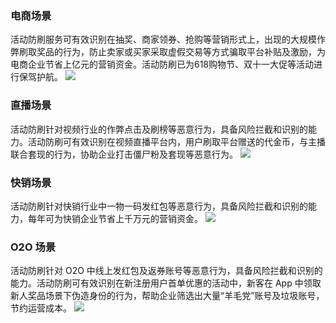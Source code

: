 ### 电商场景
活动防刷服务可有效识别在抽奖、商家领券、抢购等营销形式上，出现的大规模作弊刷取奖品的行为，防止卖家或买家采取虚假交易等方式骗取平台补贴及激励，为电商企业节省上亿元的营销资金。活动防刷已为618购物节、双十一大促等活动进行保驾护航。
![](https://main.qcloudimg.com/raw/98a822787f48d9d17e7b28362cb6f9b8.png)
### 直播场景
活动防刷针对视频行业的作弊点击及刷榜等恶意行为，具备风险拦截和识别的能力。活动防刷可有效识别在视频直播平台内，用户刷取平台赠送的代金币，与主播联合套现的行为，协助企业打击僵尸粉及套现等恶意行为。
![](https://main.qcloudimg.com/raw/6e49314949f8915ca210b5f56d8266fd.png)
### 快销场景
活动防刷针对快销行业中一物一码发红包等恶意行为，具备风险拦截和识别的能力，每年可为快销企业节省上千万元的营销资金。
![](https://main.qcloudimg.com/raw/369210840b6a2884e4a866b70cff6dd5.png)
### O2O 场景
活动防刷针对 O2O 中线上发红包及返券账号等恶意行为，具备风险拦截和识别的能力。活动防刷可有效识别在新注册用户首单优惠的活动中，新客在 App 中领取新人奖品场景下伪造身份的行为，帮助企业筛选出大量“羊毛党”账号及垃圾账号，节约运营成本。
![](https://main.qcloudimg.com/raw/9dfbdd244c27bb1eb9025b900d0f3276.png)